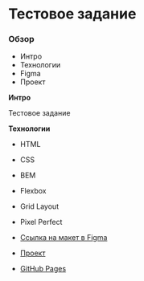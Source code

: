 # Тестовое задание


### Обзор

- Интро
- Технологии
- Figma
- Проект

**Интро**

 Тестовое задание

**Технологии**

- HTML
- CSS
- BEM
- Flexbox
- Grid Layout
- Pixel Perfect


- [Ссылка на макет в Figma](https://www.figma.com/design/DsrbW8ZBeQdrkBb8suEg9z/%D0%A2%D0%B5%D1%81%D1%82%D0%BE%D0%B2%D0%BE%D0%B5-%D0%B4%D0%BB%D1%8F-%D0%B2%D0%B5%D1%80%D1%81%D1%82%D0%B0%D0%BB%D1%8C%D1%89%D0%B8%D0%BA%D0%B0-%D1%81%D1%82%D0%B0%D1%82%D0%B5%D0%B9-20.05.24?node-id=3809-43943&t=tUmFvSxmi3N1JHAO-0)

- [Проект](https://github.com/NikolayBugynin/How-to-choose-a-product.git)

- [GitHub Pages](https://nikolaybugynin.github.io/how-to-choose-a-product)






